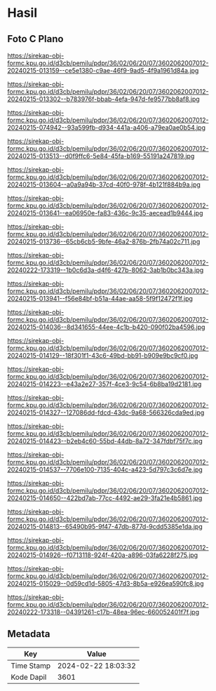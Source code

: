 # Hasil

## Foto C Plano

https://sirekap-obj-formc.kpu.go.id/d3cb/pemilu/pdpr/36/02/06/20/07/3602062007012-20240215-013159--ce5e1380-c9ae-46f9-9ad5-4f9a1961d84a.jpg

https://sirekap-obj-formc.kpu.go.id/d3cb/pemilu/pdpr/36/02/06/20/07/3602062007012-20240215-013302--b783976f-bbab-4efa-947d-fe9577bb8af8.jpg

https://sirekap-obj-formc.kpu.go.id/d3cb/pemilu/pdpr/36/02/06/20/07/3602062007012-20240215-074942--93a599fb-d934-441a-a406-a79ea0ae0b54.jpg

https://sirekap-obj-formc.kpu.go.id/d3cb/pemilu/pdpr/36/02/06/20/07/3602062007012-20240215-013513--d0f9ffc6-5e84-45fa-b169-55191a247819.jpg

https://sirekap-obj-formc.kpu.go.id/d3cb/pemilu/pdpr/36/02/06/20/07/3602062007012-20240215-013604--a0a9a94b-37cd-40f0-978f-4b121f884b9a.jpg

https://sirekap-obj-formc.kpu.go.id/d3cb/pemilu/pdpr/36/02/06/20/07/3602062007012-20240215-013641--ea06950e-fa83-436c-9c35-aecead1b9444.jpg

https://sirekap-obj-formc.kpu.go.id/d3cb/pemilu/pdpr/36/02/06/20/07/3602062007012-20240215-013736--65cb6cb5-9bfe-46a2-876b-2fb74a02c711.jpg

https://sirekap-obj-formc.kpu.go.id/d3cb/pemilu/pdpr/36/02/06/20/07/3602062007012-20240222-173319--1b0c6d3a-d4f6-427b-8062-3ab1b0bc343a.jpg

https://sirekap-obj-formc.kpu.go.id/d3cb/pemilu/pdpr/36/02/06/20/07/3602062007012-20240215-013941--f56e84bf-b51a-44ae-aa58-5f9f12472f1f.jpg

https://sirekap-obj-formc.kpu.go.id/d3cb/pemilu/pdpr/36/02/06/20/07/3602062007012-20240215-014036--8d341655-44ee-4c1b-b420-090f02ba4596.jpg

https://sirekap-obj-formc.kpu.go.id/d3cb/pemilu/pdpr/36/02/06/20/07/3602062007012-20240215-014129--18f301f1-43c6-49bd-bb91-b909e9bc9cf0.jpg

https://sirekap-obj-formc.kpu.go.id/d3cb/pemilu/pdpr/36/02/06/20/07/3602062007012-20240215-014223--e43a2e27-357f-4ce3-9c54-6b8ba19d2181.jpg

https://sirekap-obj-formc.kpu.go.id/d3cb/pemilu/pdpr/36/02/06/20/07/3602062007012-20240215-014327--127086dd-fdcd-43dc-9a68-566326cda9ed.jpg

https://sirekap-obj-formc.kpu.go.id/d3cb/pemilu/pdpr/36/02/06/20/07/3602062007012-20240215-014423--b2eb4c60-55bd-44db-8a72-347fdbf75f7c.jpg

https://sirekap-obj-formc.kpu.go.id/d3cb/pemilu/pdpr/36/02/06/20/07/3602062007012-20240215-014537--7706e100-7135-404c-a423-5d797c3c6d7e.jpg

https://sirekap-obj-formc.kpu.go.id/d3cb/pemilu/pdpr/36/02/06/20/07/3602062007012-20240215-014650--422bd7ab-77cc-4492-ae29-3fa21e4b5861.jpg

https://sirekap-obj-formc.kpu.go.id/d3cb/pemilu/pdpr/36/02/06/20/07/3602062007012-20240215-014813--65490b95-9f47-47db-877d-9cdd5385e1da.jpg

https://sirekap-obj-formc.kpu.go.id/d3cb/pemilu/pdpr/36/02/06/20/07/3602062007012-20240215-014926--f0713118-924f-420a-a896-03fa6228f275.jpg

https://sirekap-obj-formc.kpu.go.id/d3cb/pemilu/pdpr/36/02/06/20/07/3602062007012-20240215-015029--0d59cd1d-5805-47d3-8b5a-e926ea590fc8.jpg

https://sirekap-obj-formc.kpu.go.id/d3cb/pemilu/pdpr/36/02/06/20/07/3602062007012-20240222-173318--04391261-c17b-48ea-96ec-660052401f7f.jpg


## Metadata

| Key        | Value               |
| ---------- | ------------------- |
| Time Stamp | 2024-02-22 18:03:32 |
| Kode Dapil | 3601                |



